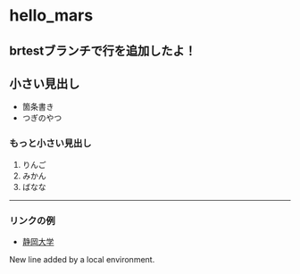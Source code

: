 # hello_mars

## brtestブランチで行を追加したよ！

## 小さい見出し

- 箇条書き
- つぎのやつ
  
### もっと小さい見出し

1. りんご
2. みかん
3. ばなな

-----

### リンクの例

- [静岡大学](https://www.shizuoka.ac.jp)
  
 New line added by a local environment.
